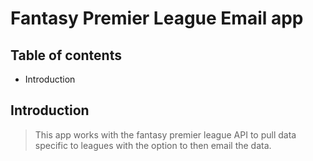 # Fantasy Premier League Email app

## Table of contents

* Introduction

## Introduction

> This app works with the fantasy premier league API to pull data specific to leagues with the option to then email the data.